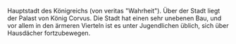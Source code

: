 Hauptstadt des Königreichs (von veritas "Wahrheit"). Über der Stadt liegt der Palast von König Corvus. Die Stadt hat einen sehr unebenen Bau, und vor allem in den ärmeren Vierteln ist es unter Jugendlichen üblich, sich über Hausdächer fortzubewegen. 